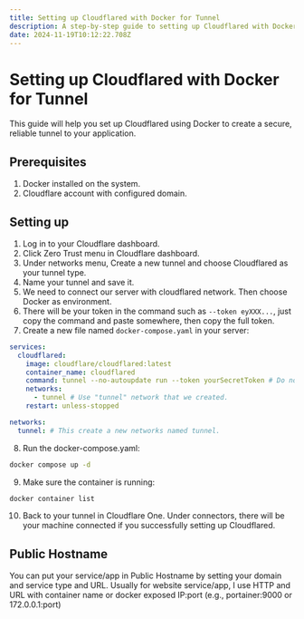 ```yaml
---
title: Setting up Cloudflared with Docker for Tunnel
description: A step-by-step guide to setting up Cloudflared with Docker for tunneling traffic to your origin server.
date: 2024-11-19T10:12:22.708Z
---
```


# Setting up Cloudflared with Docker for Tunnel
This guide will help you set up Cloudflared using Docker to create a secure, reliable tunnel to your application.

## Prerequisites
1. Docker installed on the system.
2. Cloudflare account with configured domain.

## Setting up 
1. Log in to your Cloudflare dashboard.
2. Click Zero Trust menu in Cloudflare dashboard.
3. Under networks menu, Create a new tunnel and choose Cloudflared as your tunnel type.
4. Name your tunnel and save it.
5. We need to connect our server with cloudflared network. Then choose Docker as environment.
6. There will be your token in the command such as `--token eyXXX...`, just copy the command and paste somewhere, then copy the full token.
7. Create a new file named `docker-compose.yaml` in your server:
  ```yaml
  services:
    cloudflared:
      image: cloudflare/cloudflared:latest
      container_name: cloudflared
      command: tunnel --no-autoupdate run --token yourSecretToken # Do not forget to change the token.
      networks:
        - tunnel # Use "tunnel" network that we created.
      restart: unless-stopped

  networks:
    tunnel: # This create a new networks named tunnel.
  ```
8. Run the docker-compose.yaml:
  ```bash
  docker compose up -d
  ```
9. Make sure the container is running:
  ```bash
  docker container list
  ```
10. Back to your tunnel in Cloudflare One. Under connectors, there will be your machine connected if you successfully setting up Cloudflared.

## Public Hostname
You can put your service/app in Public Hostname by setting your domain and service type and URL. Usually for website service/app, I use HTTP and URL with container name or docker exposed IP:port (e.g., portainer:9000 or 172.0.0.1:port)  